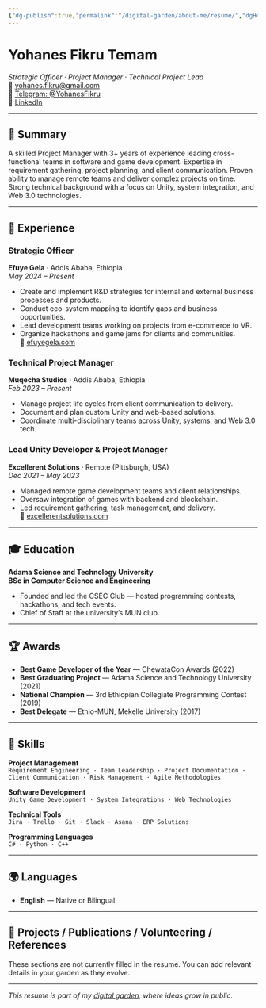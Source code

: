 ```yaml
---
{"dg-publish":true,"permalink":"/digital-garden/about-me/resume/","dgHomeLink":true,"dgShowBacklinks":true,"dgShowLocalGraph":true,"dgShowInlineTitle":true,"dgShowFileTree":true,"dgEnableSearch":true}
---
```


# Yohanes Fikru Temam  
*Strategic Officer · Project Manager · Technical Project Lead*  
📧 yohanes.fikru@gmail.com  
🔗 [Telegram: @YohanesFikru](https://t.me/YohanesFikru)  
🔗 [LinkedIn](https://linkedin.com/in/yohanesfikru)  

---

## 🧠 Summary

A skilled Project Manager with 3+ years of experience leading cross-functional teams in software and game development. Expertise in requirement gathering, project planning, and client communication. Proven ability to manage remote teams and deliver complex projects on time. Strong technical background with a focus on Unity, system integration, and Web 3.0 technologies.

---

## 💼 Experience

### **Strategic Officer**  
**Efuye Gela** · Addis Ababa, Ethiopia  
*May 2024 – Present*  
- Create and implement R&D strategies for internal and external business processes and products.  
- Conduct eco-system mapping to identify gaps and business opportunities.  
- Lead development teams working on projects from e-commerce to VR.  
- Organize hackathons and game jams for clients and communities.  
🔗 [efuyegela.com](https://efuyegela.com/)

### **Technical Project Manager**  
**Muqecha Studios** · Addis Ababa, Ethiopia  
*Feb 2023 – Present*  
- Manage project life cycles from client communication to delivery.  
- Document and plan custom Unity and web-based solutions.  
- Coordinate multi-disciplinary teams across Unity, systems, and Web 3.0 tech.

### **Lead Unity Developer & Project Manager**  
**Excellerent Solutions** · Remote (Pittsburgh, USA)  
*Dec 2021 – May 2023*  
- Managed remote game development teams and client relationships.  
- Oversaw integration of games with backend and blockchain.  
- Led requirement gathering, task management, and delivery.  
🔗 [excellerentsolutions.com](https://excellerentsolutions.com/)

---

## 🎓 Education

**Adama Science and Technology University**  
**BSc in Computer Science and Engineering**  
- Founded and led the CSEC Club — hosted programming contests, hackathons, and tech events.  
- Chief of Staff at the university’s MUN club.

---

## 🏆 Awards

- **Best Game Developer of the Year** — ChewataCon Awards (2022)  
- **Best Graduating Project** — Adama Science and Technology University (2021)  
- **National Champion** — 3rd Ethiopian Collegiate Programming Contest (2019)  
- **Best Delegate** — Ethio-MUN, Mekelle University (2017)  

---

## 🧩 Skills

**Project Management**  
`Requirement Engineering · Team Leadership · Project Documentation · Client Communication · Risk Management · Agile Methodologies`

**Software Development**  
`Unity Game Development · System Integrations · Web Technologies`

**Technical Tools**  
`Jira · Trello · Git · Slack · Asana · ERP Solutions`

**Programming Languages**  
`C# · Python · C++`

---

## 🌍 Languages

- **English** — Native or Bilingual

---

## 📁 Projects / Publications / Volunteering / References

These sections are not currently filled in the resume. You can add relevant details in your garden as they evolve.

---

*This resume is part of my [digital garden](/garden), where ideas grow in public.*
